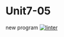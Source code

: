 # Unit7-05
new program
[![linter](https://github.com/helena-rocha/Unit7-05/workflows/linter/badge.svg)](https://github.com/marketplace/actions/super-linter)
